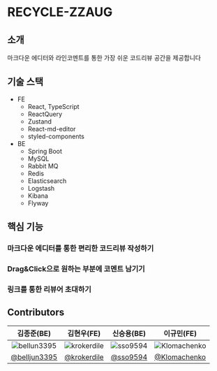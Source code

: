 
# RECYCLE-ZZAUG

## 소개
마크다운 에디터와 라인코멘트를 통한 가장 쉬운 코드리뷰 공간을 제공합니다

## 기술 스택

- FE
    - React, TypeScript
    - ReactQuery
    - Zustand
    - React-md-editor
    - styled-components
- BE
    - Spring Boot
    - MySQL
    - Rabbit MQ
    - Redis
    - Elasticsearch
    - Logstash
    - Kibana
    - Flyway

## 핵심 기능 

### 마크다운 에디터를 통한 편리한 코드리뷰 작성하기

[//]: # (img & text)

### Drag&Click으로 원하는 부분에 코멘트 남기기

[//]: # (img & text)

### 링크를 통한 리뷰어 초대하기

[//]: # (img & text)

## Contributors

|                               김종준(BE)                                |                               김현우(FE)                               |                             신승용(BE)                              | 이규민(FE)                                                               |
|:--------------------------------------------------------------------:|:-------------------------------------------------------------------:|:----------------------------------------------------------------:|-----------------------------------------------------------------------|
| ![bellun3395](https://avatars.githubusercontent.com/u/102807742?v=4) | ![krokerdile](https://avatars.githubusercontent.com/u/39644976?v=4) | ![sso9594](https://avatars.githubusercontent.com/u/58455389?v=4) | ![Klomachenko](https://avatars.githubusercontent.com/u/102893954?v=4) |
|            [@belljun3395](https://github.com/belljun3395)            |            [@krokerdile](https://github.com/krokerdile)             |              [@sso9594](https://github.com/sso9594)              | [@Klomachenko](https://github.com/Klomachenko)                        |

